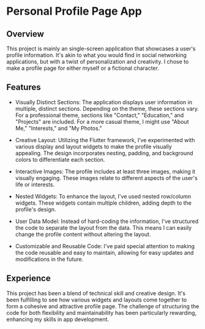 # Personal Profile Page App

## Overview
This project is mainly an single-screen application that showcases a user's profile information. It's akin to what you would find in social networking applications, but with a twist of personalization and creativity. I chose to make a profile page for either myself or a fictional character.

## Features
* Visually Distinct Sections: The application displays user information in multiple, distinct sections. Depending on the theme, these sections vary. For a professional theme, sections like "Contact," "Education," and "Projects" are included. For a more casual theme, I might use "About Me," "Interests," and "My Photos."

* Creative Layout: Utilizing the Flutter framework, I’ve experimented with various display and layout widgets to make the profile visually appealing. The design incorporates nesting, padding, and background colors to differentiate each section.

* Interactive Images: The profile includes at least three images, making it visually engaging. These images relate to different aspects of the user's life or interests.

* Nested Widgets: To enhance the layout, I've used nested row/column widgets. These widgets contain multiple children, adding depth to the profile's design.

* User Data Model: Instead of hard-coding the information, I've structured the code to separate the layout from the data. This means I can easily change the profile content without altering the layout.

* Customizable and Reusable Code: I've paid special attention to making the code reusable and easy to maintain, allowing for easy updates and modifications in the future.

## Experience
This project has been a blend of technical skill and creative design. It's been fulfilling to see how various widgets and layouts come together to form a cohesive and attractive profile page. The challenge of structuring the code for both flexibility and maintainability has been particularly rewarding, enhancing my skills in app development.
